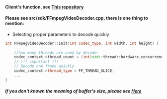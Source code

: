 #### Client's function, see [This repository](https://github.com/RGAA-Software/sailfish_client_pc)

#### Please see src/sdk/FFmpegVideoDecoder.cpp, there is one thing to mention: 
- Selecting proper parameters to decode quickly

```c++
int FFmpegVideoDecoder::Init(int codec_type, int width, int height) {
    ...
    //how many threads are used by decoder
    codec_context->thread_count = (int)std::thread::hardware_concurrency()/2;
    // !!! important !!!
    // Decode one frame quickly 
    codec_context->thread_type = FF_THREAD_SLICE;
    ...
}
```

##### If you don't known the meaning of buffer's size, please see [Here](2_Convert_to_I420.md)